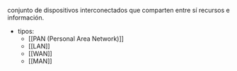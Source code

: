 conjunto de dispositivos interconectados que comparten entre sí recursos e información.

- tipos:
	- [[PAN (Personal Area Network)]]
	- [[LAN]]
	- [[WAN]]
	- [[MAN]]